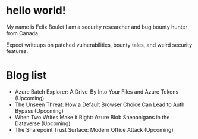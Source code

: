 # hello world!
My name is Felix Boulet I am a security researcher and bug bounty hunter from Canada.

Expect writeups on patched vulnerabilities, bounty tales, and weird security features.

# Blog list
- Azure Batch Explorer: A Drive-By Into Your Files and Azure Tokens (Upcoming)
- The Unseen Threat: How a Default Browser Choice Can Lead to Auth Bypass (Upcoming)
- When Two Writes Make it Right: Azure Blob Shenanigans in the Dataverse (Upcoming)
- The Sharepoint Trust Surface: Modern Office Attack (Upcoming)
